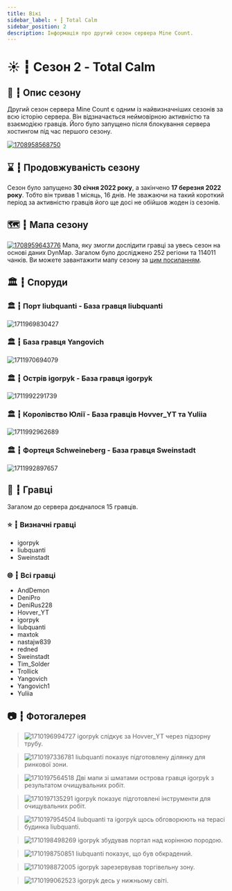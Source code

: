 ```yaml
---
title: Вікі
sidebar_label: ☀️ ┇ Total Calm
sidebar_position: 2
description: Інформація про другий сезон сервера Mine Count.
---
```

# ☀️ ┇ Сезон 2 - Total Calm

## 📜 ┇ Опис сезону

Другий сезон сервера Mine Count є одним із найвизначніших сезонів за всю історію сервера. Він відзначається неймовірною активністю та взаємодією гравців. Його було запущено після блокування сервера хостингом під час першого сезону.

[![1708958568750](image/total-calm/1708958568750.png)](image/total-calm/1708958568750.png)

## ⌛ ┇ Продовжуваність сезону

Сезон було запущено **30 січня 2022 року**, а закінчено **17 березня 2022 року**. Тобто він тривав 1 місяць, 16 днів. Не зважаючи на такий короткий період за активністю гравців його ще досі не обійшов жоден із сезонів.

## 🗺️ ┇ Мапа сезону

[![1708959643776](image/total-calm/1708959643776.png)](image/total-calm/1708959643776.png)
Мапа, яку змогли дослідити гравці за увесь сезон на основі даних DynMap. Загалом було досліджено 252 регіони та 114011 чанків.
Ви можете завантажити мапу сезону за [цим посиланням](https://sharemods.com/ivguu01kcs5i/Season_2.zip.html).

## 🏛️ ┇ Споруди

### 🏛️ ┇ Порт liubquanti - База гравця liubquanti

![1711969830427](image/total-calm/1711969830427.png)

### 🏛️ ┇ База гравця Yangovich 

![1711970694079](image/total-calm/1711970694079.png)

### 🏛️ ┇ Острів igorpyk - База гравця igorpyk

![1711992291739](image/total-calm/1711992291739.png)

### 🏛️ ┇ Королівство Юлії - База гравців Hovver_YT та Yuliia

![1711992962689](image/total-calm/1711992962689.png)

### 🏛️ ┇ Фортеця Schweineberg - База гравця Sweinstadt

![1711992897657](image/total-calm/1711992897657.png)

## 👥 ┇ Гравці

Загалом до сервера доєдналося 15 гравців.

### ⭐ ┇ Визначні гравці

- igorpyk
- liubquanti
- Sweinstadt

### 🌐 ┇ Всі гравці

- AndDemon
- DeniPro
- DeniRus228
- Hovver_YT
- igorpyk
- liubquanti
- maxtok
- nastajw839
- redned
- Sweinstadt
- Tim_Solder
- Trollick
- Yangovich
- Yangovich1
- Yuliia

## 📷 ┇ Фотогалерея

> ![1710196994727](image/total-calm/1710196994727.png) igorpyk слідкує за Hovver_YT через підзорну трубу.

> ![1710197336781](image/total-calm/1710197336781.png) liubquanti показує підготовлену ділянку для ринкової зони.

> ![1710197564518](image/total-calm/1710197564518.png) Дві мапи зі шматами острова гравця igorpyk з результатом очищувальних робіт.

> ![1710197135291](image/total-calm/1710197135291.png) igorpyk показує підготовлені інструменти для очищувальних робіт.

> ![1710197954504](image/total-calm/1710197954504.png) liubquanti та igorpyk щось обговорюють на терасі будинка liubquanti.

> ![1710198498269](image/total-calm/1710198498269.png) igorpyk збудував портал над корінною породою.

> ![1710198750851](image/total-calm/1710198750851.png) liubquanti показує, що був обкрадений.

> ![1710198872005](image/total-calm/1710198872005.png) igorpyk зарезервував торгівельну зону.

> ![1710199062523](image/total-calm/1710199062523.png) igorpyk десь у нижньому світі.
